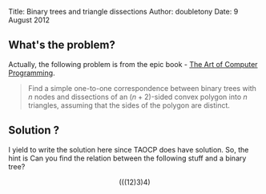 Title: Binary trees and triangle dissections
Author: doubletony
Date:  9 August 2012

## What's the problem?

Actually, the following problem is from the epic book - [The Art of Computer Programming](http://www-cs-faculty.stanford.edu/~uno/taocp.html). 

> Find a simple one-to-one correspondence between binary trees with $n$ nodes and 
> dissections of an $(n+2)$-sided convex polygon into $n$ triangles, assuming that
> the sides of the polygon are distinct.


## Solution ?

I yield to write the solution here since TAOCP does have solution. So, the hint is
Can you find the relation between the following stuff and a binary tree?


$$ (((12) 3) 4)  $$


